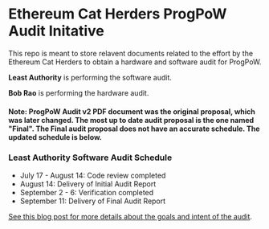 # Ethereum Cat Herders ProgPoW Audit Initative

This repo is meant to store relavent documents related to the effort by the Ethereum Cat Herders to obtain a hardware and software audit for ProgPoW.

**Least Authority** is performing the software audit.

**Bob Rao** is performing the hardware audit.

#### Note: ProgPoW Audit v2 PDF document was the original proposal, which was later changed. The most up to date audit proposal is the one named "Final". The Final audit proposal does not have an accurate schedule. The updated schedule is below.

### Least Authority Software Audit Schedule
 - July 17 - August 14: Code review completed
 - August 14: Delivery of Initial Audit Report
 - September 2 - 6: Verification completed
 - September 11: Delivery of Final Audit Report

[See this blog post for more details about the goals and intent of the audit](https://medium.com/ethereum-cat-herders/progpow-audit-goals-expectations-75bb902a1f01).
